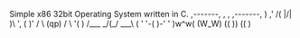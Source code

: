 Simple x86 32bit Operating System written in C.
     ,-------,  ,  ,   ,-------,
      )  ,' /(  |\/|   )\ ',  (
       )'  /  \ (qp)  /  \  '(
        ) /___ \_\/(_/ ___\ (
         '    '-(   )-'    '
                )w^w(
                (W_W)
                 ((
                  ))
                 ((
                  ) 
